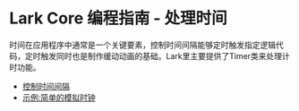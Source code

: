 Lark Core 编程指南 - 处理时间
==============================
时间在应用程序中通常是一个关键要素，控制时间间隔能够定时触发指定逻辑代码，定时触发同时也是制作缓动动画的基础。Lark里主要提供了Timer类来处理计时功能。

* [控制时间间隔](3-1-time-intervals.md)
* [示例:简单的模拟时钟](3-2-time-example.md)